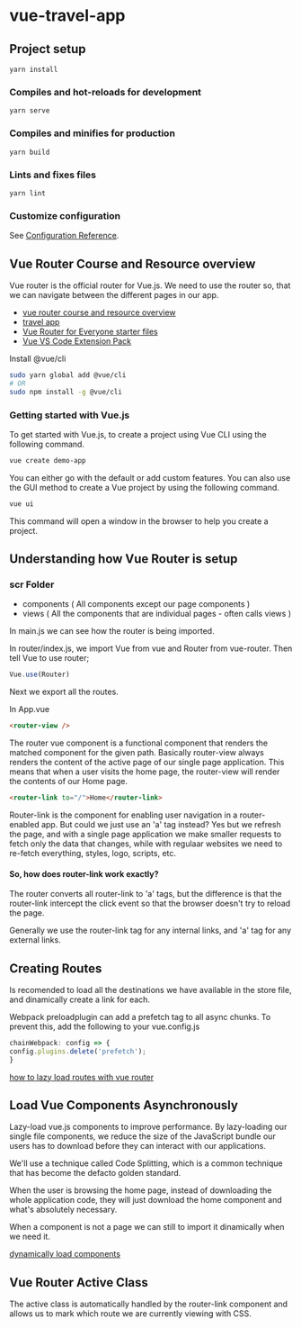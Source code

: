 # vue-travel-app

## Project setup
```
yarn install
```

### Compiles and hot-reloads for development
```
yarn serve
```

### Compiles and minifies for production
```
yarn build
```

### Lints and fixes files
```
yarn lint
```

### Customize configuration
See [Configuration Reference](https://cli.vuejs.org/config/).


## Vue Router Course and Resource overview
Vue router is the official router for Vue.js. We need to use the router so,
that we can navigate between the different pages in our app.
- [vue router course and resource overview](https://vueschool.io/lessons/vue-router-course-and-resource-overview)
- [travel app](https://vue-router-course.netlify.app/)
- [Vue Router for Everyone starter files](https://github.com/vueschool/vuejs-router/archive/starter-files.zip)
- [ Vue VS Code Extension Pack](https://marketplace.visualstudio.com/items?itemName=sdras.vue-vscode-extensionpack)

Install @vue/cli
```sh
sudo yarn global add @vue/cli
# OR
sudo npm install -g @vue/cli
```
### Getting started with Vue.js
To get started with Vue.js, to create a project using Vue CLI using the following command.
```sh
vue create demo-app
```
You can either go with the default or add custom features. You can also use the GUI method to create a Vue project by using the following command.
```sh
vue ui
```
This command will open a window in the browser to help you create a project.

## Understanding how Vue Router is setup
### scr Folder
- components ( All components except our page components )
- views ( All the components that are individual pages - often calls views ) 

In main.js we can see how the router is being imported. 

In router/index.js, we import Vue from vue and Router from vue-router.
Then tell Vue to use router;
```js
Vue.use(Router)
```
Next we export all the routes. 

In App.vue
```html
<router-view />
```
The router vue component is a functional component that renders the matched component for the given path.
Basically router-view always renders the content of the active page of our single page application.
This means that when a user visits the home page, the router-view will render the contents of our Home page.
```html
<router-link to="/">Home</router-link>
```
Router-link is the component for enabling user navigation in a router-enabled app.
But could we just use an 'a' tag instead?
Yes but we refresh the page, and with a single page application we make smaller requests to fetch only the data that changes, while with regulaar websites we need to re-fetch everything, styles, logo, scripts, etc. 

#### So, how does router-link work exactly?
The router converts all router-link to 'a' tags, but the difference is that the router-link intercept the click event so that the browser doesn't try to reload the page.

Generally we use the router-link tag for any internal links, and 'a' tag for any external links.

## Creating Routes
Is recomended to load all the destinations we have available in the store file, 
and dinamically create a link for each.

Webpack preloadplugin can add a prefetch tag to all async chunks. To prevent this, add the following to your vue.config.js

```js
chainWebpack: config => {
config.plugins.delete('prefetch');
}
```
[how to lazy load routes with vue router](https://vueschool.io/lessons/how-to-lazy-load-routes-with-vue-router)


## Load Vue Components Asynchronously
Lazy-load vue.js components to improve performance.
By lazy-loading our single file components, we reduce the size of the JavaScript bundle our users has to download before they can interact with our applications.

We'll use a technique called Code Splitting, which is a common technique that has become the defacto golden standard.

When the user is browsing the home page, instead of downloading the whole application code, they will just download the home component and what's absolutely necessary. 

When a component is not a page we can still to import it dinamically when we need it.

[dynamically load components](https://vueschool.io/lessons/dynamically-load-components)

## Vue Router Active Class
The active class is automatically handled by the router-link component and allows us to mark which route we are currently viewing with CSS.

